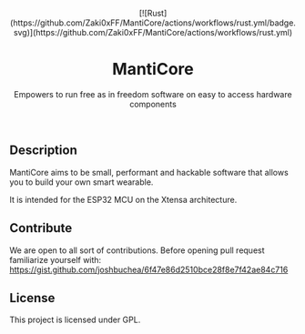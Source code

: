 <p align="center">
[![Rust](https://github.com/Zaki0xFF/MantiCore/actions/workflows/rust.yml/badge.svg)](https://github.com/Zaki0xFF/MantiCore/actions/workflows/rust.yml)

</p>

<h1 align="center">
MantiCore
</h1>

<p align="center">
Empowers to run free as in freedom software on easy to access hardware components
</p>
<br>

## Description
MantiCore aims to be small, performant and hackable software that allows you to build your own smart wearable.

It is intended for the ESP32 MCU on the Xtensa architecture.

## Contribute
We are open to all sort of contributions. Before opening pull request familiarize yourself with: https://gist.github.com/joshbuchea/6f47e86d2510bce28f8e7f42ae84c716

## License
This project is licensed under GPL.